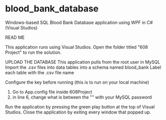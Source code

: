# blood_bank_database
Windows-based SQL Blood Bank Database application using WPF in C# (Visual Studios)

READ ME

This application runs using Visual Studios.
Open the folder titled "608 Project" to run the solution.

UPLOAD THE DATABASE
This application pulls from the root user in MySQL
Import the .csv files into data tables into a schema named blood_bank
	Label each table with the .csv file name

Configure the key before running (this is to run on your local machine)
1. Go to App.config file inside 608Project
2. in line 6, change what is between the "" with your MySQL password
	<add key ="password" value ="{your MySQL password}"/>

Run the application by pressing the green play button at the top of Visual Studios. Close the application by exiting every window that popped up.
